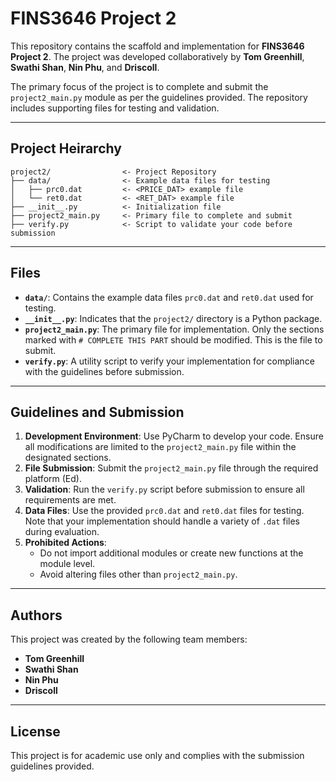 # FINS3646 Project 2

This repository contains the scaffold and implementation for **FINS3646 Project 2**. The project was developed collaboratively by **Tom Greenhill**, **Swathi Shan**, **Nin Phu**, and **Driscoll**.

The primary focus of the project is to complete and submit the `project2_main.py` module as per the guidelines provided. The repository includes supporting files for testing and validation.

---

## Project Heirarchy

```
project2/                <- Project Repository
├── data/                <- Example data files for testing
│   ├── prc0.dat         <- <PRICE_DAT> example file
│   └── ret0.dat         <- <RET_DAT> example file
├── __init__.py          <- Initialization file
├── project2_main.py     <- Primary file to complete and submit
├── verify.py            <- Script to validate your code before submission
```

---

## Files

- **`data/`**: Contains the example data files `prc0.dat` and `ret0.dat` used for testing.
- **`__init__.py`**: Indicates that the `project2/` directory is a Python package.
- **`project2_main.py`**: The primary file for implementation. Only the sections marked with `# COMPLETE THIS PART` should be modified. This is the file to submit.
- **`verify.py`**: A utility script to verify your implementation for compliance with the guidelines before submission.

---

## Guidelines and Submission

1. **Development Environment**: Use PyCharm to develop your code. Ensure all modifications are limited to the `project2_main.py` file within the designated sections.
2. **File Submission**: Submit the `project2_main.py` file through the required platform (Ed).
3. **Validation**: Run the `verify.py` script before submission to ensure all requirements are met.
4. **Data Files**: Use the provided `prc0.dat` and `ret0.dat` files for testing. Note that your implementation should handle a variety of `.dat` files during evaluation.
5. **Prohibited Actions**:
   - Do not import additional modules or create new functions at the module level.
   - Avoid altering files other than `project2_main.py`.

---

## Authors

This project was created by the following team members:

- **Tom Greenhill**
- **Swathi Shan**
- **Nin Phu**
- **Driscoll**

---

## License

This project is for academic use only and complies with the submission guidelines provided.
